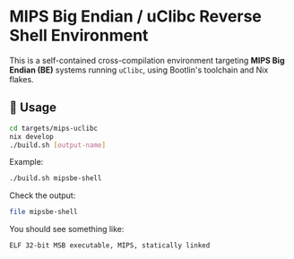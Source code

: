 # MIPS Big Endian / uClibc Reverse Shell Environment

This is a self-contained cross-compilation environment targeting **MIPS Big Endian (BE)** systems running `uClibc`, using Bootlin's toolchain and Nix flakes.

## 🔧 Usage

```bash
cd targets/mips-uclibc
nix develop
./build.sh [output-name]
```

Example:

```bash
./build.sh mipsbe-shell
```

Check the output:

```bash
file mipsbe-shell
```

You should see something like:

```
ELF 32-bit MSB executable, MIPS, statically linked
```

